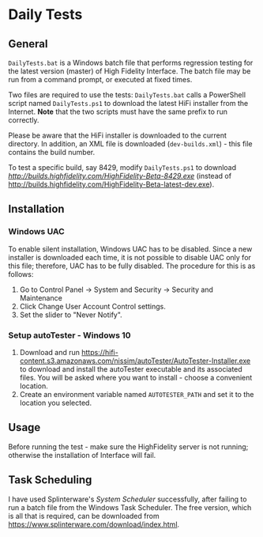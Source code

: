 # Daily Tests
## General
`DailyTests.bat` is a Windows batch file that performs regression testing for the latest version (master) of High Fidelity Interface.  The batch file may be run from a command prompt, or executed at fixed times.

Two files are required to use the tests: `DailyTests.bat` calls a PowerShell script named `DailyTests.ps1` to download the latest HiFi installer from the Internet.  **Note** that the two scripts must have the same prefix to run correctly.

Please be aware that the HiFi installer is downloaded to the current directory.  In addition, an XML file is downloaded (`dev-builds.xml`) - this file contains the build number.

To test a specific build, say 8429, modify `DailyTests.ps1` to download *<http://builds.highfidelity.com/HighFidelity-Beta-8429.exe>* (instead of <http://builds.highfidelity.com/HighFidelity-Beta-latest-dev.exe>).
## Installation
### Windows UAC
To enable silent installation, Windows UAC has to be disabled.  Since a new installer is downloaded each time, it is not possible to disable UAC only for this file; therefore, UAC has to be fully disabled.  The procedure for this is as follows:
1. Go to Control Panel -> System and Security -> Security and Maintenance
2. Click Change User Account Control settings.
3. Set the slider to "Never Notify".
### Setup autoTester - Windows 10
1. Download and run <https://hifi-content.s3.amazonaws.com/nissim/autoTester/AutoTester-Installer.exe> to download and install the autoTester executable and its associated files.
You will be asked where you want to install - choose a convenient location.
2. Create an environment variable named `AUTOTESTER_PATH` and set it to the location you selected.
## Usage
Before running the test - make sure the HighFidelity server is not running; otherwise the installation of Interface will fail.
## Task Scheduling
I have used Splinterware's *System Scheduler* successfully, after failing to run a batch file from the Windows Task Scheduler.  The free version, which is all that is required, can be downloaded from <https://www.splinterware.com/download/index.html>. 
